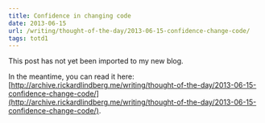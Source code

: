 ```yaml
---
title: Confidence in changing code
date: 2013-06-15
url: /writing/thought-of-the-day/2013-06-15-confidence-change-code/
tags: totd1
---
```


This post has not yet been imported to my new blog.

In the meantime, you can read it here: [http://archive.rickardlindberg.me/writing/thought-of-the-day/2013-06-15-confidence-change-code/](http://archive.rickardlindberg.me/writing/thought-of-the-day/2013-06-15-confidence-change-code/).
